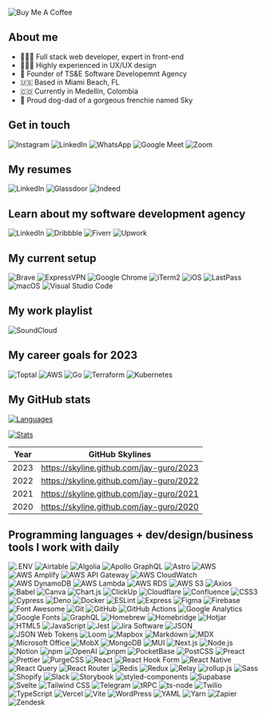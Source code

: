 ![Buy Me A Coffee](https://img.shields.io/static/v1?style=for-the-badge&message=Buy+Me+A+Coffee&color=252525&logo=Buy+Me+A+Coffee&logoColor=FFDD00&label=)

## About me

- 👨🏼‍💻 Full stack web developer, expert in front-end
- 👨🏼‍🎨 Highly experienced in UX/UX design
- 🚀 Founder of TS&E Software Developemnt Agency
- 🇺🇸 Based in Miami Beach, FL
- 🇨🇴 Currently in Medellín, Colombia
- 🐾 Proud dog-dad of a gorgeous frenchie named Sky 

## Get in touch

![Instagram](https://img.shields.io/static/v1?style=for-the-badge&message=Instagram&color=252525&logo=Instagram&logoColor=E4405F&label=)
![LinkedIn](https://img.shields.io/static/v1?style=for-the-badge&message=LinkedIn&color=252525&logo=LinkedIn&logoColor=0A66C2&label=)
![WhatsApp](https://img.shields.io/static/v1?style=for-the-badge&message=WhatsApp&color=252525&logo=WhatsApp&logoColor=25D366&label=)
![Google Meet](https://img.shields.io/static/v1?style=for-the-badge&message=Google+Meet&color=252525&logo=Google+Meet&logoColor=00897B&label=)
![Zoom](https://img.shields.io/static/v1?style=for-the-badge&message=Zoom&color=252525&logo=Zoom&logoColor=2D8CFF&label=)

## My resumes

![LinkedIn](https://img.shields.io/static/v1?style=for-the-badge&message=LinkedIn&color=252525&logo=LinkedIn&logoColor=0A66C2&label=)
![Glassdoor](https://img.shields.io/static/v1?style=for-the-badge&message=Glassdoor&color=252525&logo=Glassdoor&logoColor=0CAA41&label=)
![Indeed](https://img.shields.io/static/v1?style=for-the-badge&message=Indeed&color=252525&logo=Indeed&logoColor=003A9B&label=)

## Learn about my software development agency

![LinkedIn](https://img.shields.io/static/v1?style=for-the-badge&message=LinkedIn&color=252525&logo=LinkedIn&logoColor=0A66C2&label=)
![Dribbble](https://img.shields.io/static/v1?style=for-the-badge&message=Dribbble&color=252525&logo=Dribbble&logoColor=EA4C89&label=)
![Fiverr](https://img.shields.io/static/v1?style=for-the-badge&message=Fiverr&color=252525&logo=Fiverr&logoColor=1DBF73&label=)
![Upwork](https://img.shields.io/static/v1?style=for-the-badge&message=Upwork&color=252525&logo=Upwork&logoColor=6FDA44&label=)

## My current setup

![Brave](https://img.shields.io/static/v1?style=for-the-badge&message=Brave&color=252525&logo=Brave&logoColor=FB542B&label=)
![ExpressVPN](https://img.shields.io/static/v1?style=for-the-badge&message=ExpressVPN&color=252525&logo=ExpressVPN&logoColor=DA3940&label=)
![Google Chrome](https://img.shields.io/static/v1?style=for-the-badge&message=Chrome&color=252525&logo=Google+Chrome&logoColor=4285F4&label=)
![iTerm2](https://img.shields.io/static/v1?style=for-the-badge&message=iTerm2&color=252525&logo=iTerm2&logoColor=FFFFFF&label=)
![iOS](https://img.shields.io/static/v1?style=for-the-badge&message=iOS&color=252525&logo=iOS&logoColor=FFFFFF&label=)
![LastPass](https://img.shields.io/static/v1?style=for-the-badge&message=LastPass&color=252525&logo=LastPass&logoColor=D32D27&label=)
![macOS](https://img.shields.io/static/v1?style=for-the-badge&message=macOS&color=252525&logo=macOS&logoColor=FFFFFF&label=)
![Visual Studio Code](https://img.shields.io/static/v1?style=for-the-badge&message=VSC&color=252525&logo=Visual+Studio+Code&logoColor=007ACC&label=)

## My work playlist

![SoundCloud](https://img.shields.io/static/v1?style=for-the-badge&message=SoundCloud&color=252525&logo=SoundCloud&logoColor=FF3300&label=)

## My career goals for 2023

![Toptal](https://img.shields.io/static/v1?style=for-the-badge&message=Become+A+Toptal+Developer&color=252525&logo=Toptal&logoColor=3863A0&label=)
![AWS](https://img.shields.io/static/v1?style=for-the-badge&message=Earn+My+AWS+Certification&color=252525&logo=Amazon+AWS&logoColor=FF9900&label=)
![Go](https://img.shields.io/static/v1?style=for-the-badge&message=Learn+Go&color=252525&logo=Go&logoColor=00ADD8&label=)
![Terraform](https://img.shields.io/static/v1?style=for-the-badge&message=Learn+Terraform&color=252525&logo=Terraform&logoColor=7B42BC&label=)
![Kubernetes](https://img.shields.io/static/v1?style=for-the-badge&message=Learn+Kubernetes&color=252525&logo=Kubernetes&logoColor=326CE5&label=)


## My GitHub stats

[![Languages](https://github-readme-stats-jason-guro.vercel.app/api/top-langs/?username=jay-guro&hide_title=true&langs_count=10&layout=compact&theme=tokyonight)](https://github.com/jay-guro)

[![Stats](https://github-readme-stats-jason-guro.vercel.app/api?username=jay-guro&count_private=true&hide_title=true&hide=stars,issues&include_all_commits=true&show_icons=true&theme=tokyonight)](https://github.com/jay-guro)
                                
| Year | GitHub Skylines |
|------|------|
| 2023 | https://skyline.github.com/jay-guro/2023 |
| 2022 | https://skyline.github.com/jay-guro/2022 |
| 2021 | https://skyline.github.com/jay-guro/2021 |
| 2020 | https://skyline.github.com/jay-guro/2020 |

## Programming languages + dev/design/business tools I work with daily

![.ENV](https://img.shields.io/static/v1?style=for-the-badge&message=.ENV&color=252525&logo=.ENV&logoColor=ECD53F&label=)
![Airtable](https://img.shields.io/static/v1?style=for-the-badge&message=Airtable&color=252525&logo=Airtable&logoColor=18BFFF&label=)
![Algolia](https://img.shields.io/static/v1?style=for-the-badge&message=Algolia&color=252525&logo=Algolia&logoColor=5468FF&label=)
![Apollo GraphQL](https://img.shields.io/static/v1?style=for-the-badge&message=Apollo+GraphQL&color=252525&logo=Apollo+GraphQL&logoColor=311C87&label=)
![Astro](https://img.shields.io/static/v1?style=for-the-badge&message=Astro&color=252525&logo=Astro&logoColor=FF5D01&label=)
![AWS](https://img.shields.io/static/v1?style=for-the-badge&message=Amazon+AWS&color=252525&logo=Amazon+AWS&logoColor=FF9900&label=)
![AWS Amplify](https://img.shields.io/static/v1?style=for-the-badge&message=AWS+Amplify&color=252525&logo=AWS+Amplify&logoColor=FF9900&label=)
![AWS API Gateway](https://img.shields.io/static/v1?style=for-the-badge&message=Amazon+API+Gateway&color=252525&logo=Amazon+API+Gateway&logoColor=FF4F8B&label=)
![AWS CloudWatch](https://img.shields.io/static/v1?style=for-the-badge&message=Amazon+CloudWatch&color=252525&logo=Amazon+CloudWatch&logoColor=FF4F8B&label=)
![AWS DynamoDB](https://img.shields.io/static/v1?style=for-the-badge&message=Amazon+DynamoDB&color=252525&logo=Amazon+DynamoDB&logoColor=4053D6&label=)
![AWS Lambda](https://img.shields.io/static/v1?style=for-the-badge&message=AWS+Lambda&color=252525&logo=AWS+Lambda&logoColor=FF9900&label=)
![AWS RDS](https://img.shields.io/static/v1?style=for-the-badge&message=Amazon+RDS&color=252525&logo=Amazon+RDS&logoColor=527FFF&label=)
![AWS S3](https://img.shields.io/static/v1?style=for-the-badge&message=Amazon+S3&color=252525&logo=Amazon+S3&logoColor=569A31&label=)
![Axios](https://img.shields.io/static/v1?style=for-the-badge&message=Axios&color=252525&logo=Axios&logoColor=5A29E4&label=)
![Babel](https://img.shields.io/static/v1?style=for-the-badge&message=Babel&color=252525&logo=Babel&logoColor=F9DC3E&label=)
![Canva](https://img.shields.io/static/v1?style=for-the-badge&message=Canva&color=252525&logo=Canva&logoColor=00C4CC&label=)
![Chart.js](https://img.shields.io/static/v1?style=for-the-badge&message=Chart.js&color=252525&logo=Chart.js&logoColor=FF6384&label=)
![ClickUp](https://img.shields.io/static/v1?style=for-the-badge&message=ClickUp&color=252525&logo=ClickUp&logoColor=7B68EE&label=)
![Cloudflare](https://img.shields.io/static/v1?style=for-the-badge&message=Cloudflare&color=252525&logo=Cloudflare&logoColor=F38020&label=)
![Confluence](https://img.shields.io/static/v1?style=for-the-badge&message=Confluence&color=252525&logo=Confluence&logoColor=FFFFFF&label=)
![CSS3](https://img.shields.io/static/v1?style=for-the-badge&message=CSS3&color=252525&logo=CSS3&logoColor=1572B6&label=)
![Cypress](https://img.shields.io/static/v1?style=for-the-badge&message=Cypress&color=252525&logo=Cypress&logoColor=FFFFFF&label=)
![Deno](https://img.shields.io/static/v1?style=for-the-badge&message=Deno&color=252525&logo=Deno&logoColor=FFFFFF&label=)
![Docker](https://img.shields.io/static/v1?style=for-the-badge&message=Docker&color=252525&logo=Docker&logoColor=2496ED&label=)
![ESLint](https://img.shields.io/static/v1?style=for-the-badge&message=ESLint&color=252525&logo=ESLint&logoColor=4B32C3&label=)
![Express](https://img.shields.io/static/v1?style=for-the-badge&message=Express&color=252525&logo=Express&logoColor=FFFFFF&label=)
![Figma](https://img.shields.io/static/v1?style=for-the-badge&message=Figma&color=252525&logo=Figma&logoColor=F24E1E&label=)
![Firebase](https://img.shields.io/static/v1?style=for-the-badge&message=Firebase&color=252525&logo=Firebase&logoColor=FFCA28&label=)
![Font Awesome](https://img.shields.io/static/v1?style=for-the-badge&message=Font+Awesome&color=252525&logo=Font+Awesome&logoColor=528DD7&label=)
![Git](https://img.shields.io/static/v1?style=for-the-badge&message=Git&color=252525&logo=Git&logoColor=F05032&label=)
![GitHub](https://img.shields.io/static/v1?style=for-the-badge&message=GitHub&color=252525&logo=GitHub&logoColor=FFFFFF&label=)
![GitHub Actions](https://img.shields.io/static/v1?style=for-the-badge&message=GitHub+Actions&color=252525&logo=GitHub+Actions&logoColor=2088FF&label=)
![Google Analytics](https://img.shields.io/static/v1?style=for-the-badge&message=Google+Analytics&color=252525&logo=Google+Analytics&logoColor=E37400&label=)
![Google Fonts](https://img.shields.io/static/v1?style=for-the-badge&message=Google+Fonts&color=252525&logo=Google+Fonts&logoColor=4285F4&label=)
![GraphQL](https://img.shields.io/static/v1?style=for-the-badge&message=GraphQL&color=252525&logo=GraphQL&logoColor=E10098&label=)
![Homebrew](https://img.shields.io/static/v1?style=for-the-badge&message=Homebrew&color=252525&logo=Homebrew&logoColor=FBB040&label=)
![Homebridge](https://img.shields.io/static/v1?style=for-the-badge&message=Homebridge&color=252525&logo=Homebridge&logoColor=491F59&label=)
![Hotjar](https://img.shields.io/static/v1?style=for-the-badge&message=Hotjar&color=252525&logo=Hotjar&logoColor=FD3A5C&label=)
![HTML5](https://img.shields.io/static/v1?style=for-the-badge&message=HTML5&color=252525&logo=HTML5&logoColor=E34F26&label=)
![JavaScript](https://img.shields.io/static/v1?style=for-the-badge&message=JavaScript&color=252525&logo=JavaScript&logoColor=F7DF1E&label=)
![Jest](https://img.shields.io/static/v1?style=for-the-badge&message=Jest&color=252525&logo=Jest&logoColor=C21325&label=)
![Jira Software](https://img.shields.io/static/v1?style=for-the-badge&message=Jira+Software&color=252525&logo=Jira+Software&logoColor=0052CC&label=)
![JSON](https://img.shields.io/static/v1?style=for-the-badge&message=JSON&color=252525&logo=JSON&logoColor=FFFFFF&label=)
![JSON Web Tokens](https://img.shields.io/static/v1?style=for-the-badge&message=JSON+Web+Tokens&color=252525&logo=JSON+Web+Tokens&logoColor=FFFFFF&label=)
![Loom](https://img.shields.io/static/v1?style=for-the-badge&message=Loom&color=252525&logo=Loom&logoColor=625DF5&label=)
![Mapbox](https://img.shields.io/static/v1?style=for-the-badge&message=Mapbox&color=252525&logo=Mapbox&logoColor=FFFFFF&label=)
![Markdown](https://img.shields.io/static/v1?style=for-the-badge&message=Markdown&color=252525&logo=Markdown&logoColor=FFFFFF&label=)
![MDX](https://img.shields.io/static/v1?style=for-the-badge&message=MDX&color=252525&logo=MDX&logoColor=FFFFFF&label=)
![Microsoft Office](https://img.shields.io/static/v1?style=for-the-badge&message=Microsoft+Office&color=252525&logo=Microsoft+Office&logoColor=D83B01&label=)
![MobX](https://img.shields.io/static/v1?style=for-the-badge&message=MobX&color=252525&logo=MobX&logoColor=FF9955&label=)
![MongoDB](https://img.shields.io/static/v1?style=for-the-badge&message=MongoDB&color=252525&logo=MongoDB&logoColor=47A248&label=)
![MUI](https://img.shields.io/static/v1?style=for-the-badge&message=MUI&color=252525&logo=MUI&logoColor=007FFF&label=)
![Next.js](https://img.shields.io/static/v1?style=for-the-badge&message=Next.js&color=252525&logo=Next.js&logoColor=FFFFFF&label=)
![Node.js](https://img.shields.io/static/v1?style=for-the-badge&message=Node.js&color=252525&logo=Node.js&logoColor=339933&label=)
![Notion](https://img.shields.io/static/v1?style=for-the-badge&message=Notion&color=252525&logo=Notion&logoColor=FFFFFF&label=)
![npm](https://img.shields.io/static/v1?style=for-the-badge&message=npm&color=252525&logo=npm&logoColor=CB3837&label=)
![OpenAI](https://img.shields.io/static/v1?style=for-the-badge&message=OpenAI&color=252525&logo=OpenAI&logoColor=412991&label=)
![pnpm](https://img.shields.io/static/v1?style=for-the-badge&message=pnpm&color=252525&logo=pnpm&logoColor=F69220&label=)
![PocketBase](https://img.shields.io/static/v1?style=for-the-badge&message=PocketBase&color=252525&logo=PocketBase&logoColor=B8DBE4&label=)
![PostCSS](https://img.shields.io/static/v1?style=for-the-badge&message=PostCSS&color=252525&logo=PostCSS&logoColor=DD3A0A&label=)
![Preact](https://img.shields.io/static/v1?style=for-the-badge&message=Preact&color=252525&logo=Preact&logoColor=673AB8&label=)
![Prettier](https://img.shields.io/static/v1?style=for-the-badge&message=Prettier&color=252525&logo=Prettier&logoColor=F7B93E&label=)
![PurgeCSS](https://img.shields.io/static/v1?style=for-the-badge&message=PurgeCSS&color=252525&logo=PurgeCSS&logoColor=FFFFFF&label=)
![React](https://img.shields.io/static/v1?style=for-the-badge&message=React&color=252525&logo=React&logoColor=61DAFB&label=)
![React Hook Form](https://img.shields.io/static/v1?style=for-the-badge&message=React+Hook+Form&color=252525&logo=React+Hook+Form&logoColor=EC5990&label=)
![React Native](https://img.shields.io/static/v1?style=for-the-badge&message=React+Native&color=252525&logo=React&logoColor=61DAFB&label=)
![React Query](https://img.shields.io/static/v1?style=for-the-badge&message=React+Query&color=252525&logo=React+Query&logoColor=FF4154&label=)
![React Router](https://img.shields.io/static/v1?style=for-the-badge&message=React+Router&color=252525&logo=React+Router&logoColor=CA4245&label=)
![Redis](https://img.shields.io/static/v1?style=for-the-badge&message=Redis&color=252525&logo=Redis&logoColor=DC382D&label=)
![Redux](https://img.shields.io/static/v1?style=for-the-badge&message=Redux&color=252525&logo=Redux&logoColor=764ABC&label=)
![Relay](https://img.shields.io/static/v1?style=for-the-badge&message=Relay&color=252525&logo=Relay&logoColor=F26B00&label=)
![rollup.js](https://img.shields.io/static/v1?style=for-the-badge&message=rollup.js&color=252525&logo=rollup.js&logoColor=EC4A3F&label=)
![Sass](https://img.shields.io/static/v1?style=for-the-badge&message=Sass&color=252525&logo=Sass&logoColor=CC6699&label=)
![Shopify](https://img.shields.io/static/v1?style=for-the-badge&message=Shopify&color=252525&logo=Shopify&logoColor=7AB55C&label=)
![Slack](https://img.shields.io/static/v1?style=for-the-badge&message=Slack&color=252525&logo=Slack&logoColor=4A154B&label=)
![Storybook](https://img.shields.io/static/v1?style=for-the-badge&message=Storybook&color=252525&logo=Storybook&logoColor=FF4785&label=)
![styled-components](https://img.shields.io/static/v1?style=for-the-badge&message=styled-components&color=252525&logo=styled-components&logoColor=DB7093&label=)
![Supabase](https://img.shields.io/static/v1?style=for-the-badge&message=Supabase&color=252525&logo=Supabase&logoColor=3ECF8E&label=)
![Svelte](https://img.shields.io/static/v1?style=for-the-badge&message=Svelte&color=252525&logo=Svelte&logoColor=FF3E00&label=)
![Tailwind CSS](https://img.shields.io/static/v1?style=for-the-badge&message=Tailwind+CSS&color=252525&logo=Tailwind+CSS&logoColor=06B6D4&label=)
![Telegram](https://img.shields.io/static/v1?style=for-the-badge&message=Telegram&color=252525&logo=Telegram&logoColor=26A5E4&label=)
![tRPC](https://img.shields.io/static/v1?style=for-the-badge&message=tRPC&color=252525&logo=tRPC&logoColor=2596BE&label=)
![ts-node](https://img.shields.io/static/v1?style=for-the-badge&message=ts-node&color=252525&logo=ts-node&logoColor=3178C6&label=)
![Twilio](https://img.shields.io/static/v1?style=for-the-badge&message=Twilio&color=252525&logo=Twilio&logoColor=F22F46&label=)
![TypeScript](https://img.shields.io/static/v1?style=for-the-badge&message=TypeScript&color=252525&logo=TypeScript&logoColor=3178C6&label=)
![Vercel](https://img.shields.io/static/v1?style=for-the-badge&message=Vercel&color=252525&logo=Vercel&logoColor=FFFFFF&label=)
![Vite](https://img.shields.io/static/v1?style=for-the-badge&message=Vite&color=252525&logo=Vite&logoColor=646CFF&label=)
![WordPress](https://img.shields.io/static/v1?style=for-the-badge&message=WordPress&color=252525&logo=WordPress&logoColor=21759B&label=)
![YAML](https://img.shields.io/static/v1?style=for-the-badge&message=YAML&color=252525&logo=YAML&logoColor=CB171E&label=)
![Yarn](https://img.shields.io/static/v1?style=for-the-badge&message=Yarn&color=252525&logo=Yarn&logoColor=2C8EBB&label=)
![Zapier](https://img.shields.io/static/v1?style=for-the-badge&message=Zapier&color=252525&logo=Zapier&logoColor=FF4A00&label=)
![Zendesk](https://img.shields.io/static/v1?style=for-the-badge&message=Zendesk&color=252525&logo=Zendesk&logoColor=FFFFFF&label=)
